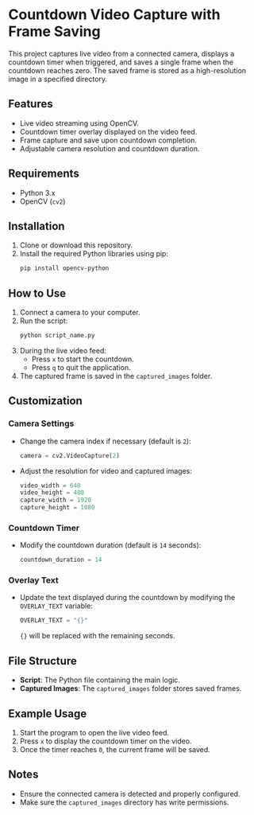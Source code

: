 # Countdown Video Capture with Frame Saving

This project captures live video from a connected camera, displays a countdown timer when triggered, and saves a single frame when the countdown reaches zero. The saved frame is stored as a high-resolution image in a specified directory.

## Features
- Live video streaming using OpenCV.
- Countdown timer overlay displayed on the video feed.
- Frame capture and save upon countdown completion.
- Adjustable camera resolution and countdown duration.

## Requirements
- Python 3.x
- OpenCV (`cv2`)

## Installation
1. Clone or download this repository.
2. Install the required Python libraries using pip:
   ```bash
   pip install opencv-python
   ```

## How to Use
1. Connect a camera to your computer.
2. Run the script:
   ```bash
   python script_name.py
   ```
3. During the live video feed:
   - Press `x` to start the countdown.
   - Press `q` to quit the application.
4. The captured frame is saved in the `captured_images` folder.

## Customization

### Camera Settings
- Change the camera index if necessary (default is `2`):
  ```python
  camera = cv2.VideoCapture(2)
  ```
- Adjust the resolution for video and captured images:
  ```python
  video_width = 640
  video_height = 480
  capture_width = 1920
  capture_height = 1080
  ```

### Countdown Timer
- Modify the countdown duration (default is `14` seconds):
  ```python
  countdown_duration = 14
  ```

### Overlay Text
- Update the text displayed during the countdown by modifying the `OVERLAY_TEXT` variable:
  ```python
  OVERLAY_TEXT = "{}"
  ```
  `{}` will be replaced with the remaining seconds.

## File Structure
- **Script**: The Python file containing the main logic.
- **Captured Images**: The `captured_images` folder stores saved frames.

## Example Usage
1. Start the program to open the live video feed.
2. Press `x` to display the countdown timer on the video.
3. Once the timer reaches `0`, the current frame will be saved.

## Notes
- Ensure the connected camera is detected and properly configured.
- Make sure the `captured_images` directory has write permissions.

